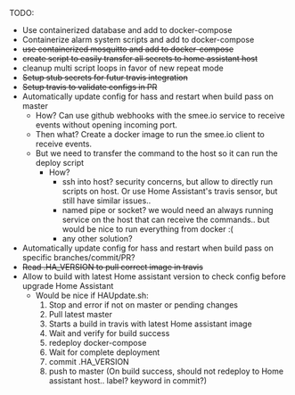 TODO: 
- Use containerized database and add to docker-compose
- Containerize alarm system scripts and add to docker-compose
- ~~use containerized mosquitto and add to docker-compose~~
- ~~create script to easily transfer all secrets to home assistant host~~
- cleanup multi script loops in favor of new repeat mode
- ~~Setup stub secrets for futur travis integration~~
- ~~Setup travis to validate configs in PR~~
- Automatically update config for hass and restart when build pass on master
    - How? Can use github webhooks with the smee.io service to receive events without opening incoming port.
    - Then what? Create a docker image to run the smee.io client to receive events.
    - But we need to transfer the command to the host so it can run the deploy script
      - How? 
        - ssh into host? security concerns, but allow to directly run scripts on host. Or use Home Assistant's travis sensor, but still have similar issues..
        - named pipe or socket? we would need an always running service on the host that can receive the commands.. but would be nice to run everything from docker :(
        - any other solution?
- Automatically update config for hass and restart when build pass on specific branches/commit/PR?
- ~~Read .HA_VERSION to pull correct image in travis~~
- Allow to build with latest Home assistant version to check config before upgrade Home Assistant
    - Would be nice if HAUpdate.sh:
      1) Stop and error if not on master or pending changes
      2) Pull latest master
      3) Starts a build in travis with latest Home assistant image
      4) Wait and verify for build success
      5) redeploy docker-compose
      6) Wait for complete deployment
      7) commit .HA_VERSION 
      8) push to master (On build success, should not redeploy to Home assistant host.. label? keyword in commit?)
